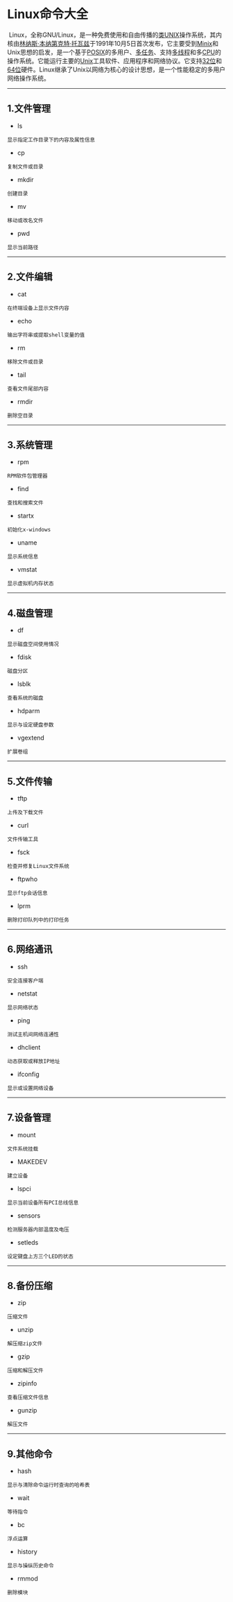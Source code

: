 # Linux命令大全

​         Linux，全称GNU/Linux，是一种免费使用和自由传播的[类UNIX](https://baike.baidu.com/item/类UNIX/9032872)操作系统，其内核由[林纳斯·本纳第克特·托瓦兹](https://baike.baidu.com/item/林纳斯·本纳第克特·托瓦兹/1034429)于1991年10月5日首次发布，它主要受到[Minix](https://baike.baidu.com/item/Minix/7106045)和Unix思想的启发，是一个基于[POSIX](https://baike.baidu.com/item/POSIX)的多用户、[多任务](https://baike.baidu.com/item/多任务/1011764)、支持[多线程](https://baike.baidu.com/item/多线程/1190404)和多[CPU](https://baike.baidu.com/item/CPU)的操作系统。它能运行主要的[Unix](https://baike.baidu.com/item/Unix/219943)工具软件、应用程序和网络协议。它支持[32位](https://baike.baidu.com/item/32位/5812218)和[64位](https://baike.baidu.com/item/64位)硬件。Linux继承了Unix以网络为核心的设计思想，是一个性能稳定的多用户网络操作系统。



---

## 1.文件管理

* ls

```shell
显示指定工作目录下的内容及属性信息
```

* cp

```shell
复制文件或目录
```

* mkdir

```shell
创建目录
```

* mv

```shell
移动或改名文件
```

* pwd

```shell
显示当前路径
```



---

## 2.文件编辑

* cat

```shell
在终端设备上显示文件内容
```

* echo

```shell
输出字符串或提取shell变量的值
```

* rm

```shell
移除文件或目录
```

* tail

```shell
查看文件尾部内容
```

* rmdir

```shell
删除空目录
```



---

## 3.系统管理

* rpm

```shell
RPM软件包管理器
```

* find

```shell
查找和搜索文件
```

* startx

```shell
初始化x-windows
```

* uname

```shell
显示系统信息
```

* vmstat

```shell
显示虚拟机内存状态
```



---

## 4.磁盘管理

* df

```shell
显示磁盘空间使用情况
```

* fdisk

```shell
磁盘分区
```

* lsblk

```shell
查看系统的磁盘
```

* hdparm

```shell
显示与设定硬盘参数
```

* vgextend

```shell
扩展卷组
```



---

## 5.文件传输

* tftp

```shell
上传及下载文件
```

* curl

```shell
文件传输工具
```

* fsck

```shell
检查并修复Linux文件系统
```

* ftpwho

```shell
显示ftp会话信息
```

* lprm

```shell
删除打印队列中的打印任务
```



---

## 6.网络通讯

* ssh

```shell
安全连接客户端
```

* netstat

```shell
显示网络状态
```

* ping

```shell
测试主机间网络连通性
```

* dhclient

```shell
动态获取或释放IP地址
```

* ifconfig

```shell
显示或设置网络设备
```



---

## 7.设备管理

* mount

```shell
文件系统挂载
```

* MAKEDEV

```shell'
建立设备
```

* lspci

```shell
显示当前设备所有PCI总线信息
```

* sensors

```shell
检测服务器内部温度及电压
```

* setleds

```shell
设定键盘上方三个LED的状态
```



---

## 8.备份压缩

* zip

```shell
压缩文件
```

* unzip

```shell
解压缩zip文件
```

* gzip

```shell
压缩和解压文件
```

* zipinfo

```shell
查看压缩文件信息
```

* gunzip

```shell
解压文件
```



---

## 9.其他命令

* hash

```shell
显示与清除命令运行时查询的哈希表
```

* wait

```shell
等待指令
```

* bc

```shell
浮点运算
```

* history

```shell
显示与操纵历史命令
```

* rmmod

```shell
删除模块
```


